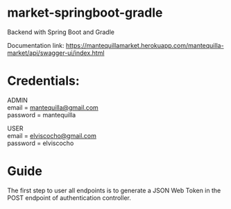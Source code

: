 # market-springboot-gradle
Backend with Spring Boot and Gradle

Documentation link: https://mantequillamarket.herokuapp.com/mantequilla-market/api/swagger-ui/index.html

# Credentials:
ADMIN\
email = mantequilla@gmail.com \
password = mantequilla

USER\
email = elviscocho@gmail.com \
password = elviscocho

# Guide
The first step to user all endpoints is to generate a JSON Web Token in the POST endpoint of authentication controller. 